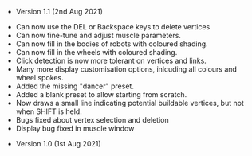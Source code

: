 
* Version 1.1 (2nd Aug 2021)

- Can now use the DEL or Backspace keys to delete vertices
- Can now fine-tune and adjust muscle parameters.
- Can now fill in the bodies of robots with coloured shading.
- Can now fill in the wheels with coloured shading.
- Click detection is now more tolerant on vertices and links.
- Many more display customisation options, inlcuding all colours and wheel spokes.
- Added the missing "dancer" preset.
- Added a blank preset to allow starting from scratch.
- Now draws a small line indicating potential buildable vertices, but not when SHIFT is held.
- Bugs fixed about vertex selection and deletion
- Display bug fixed in muscle window


* Version 1.0 (1st Aug 2021)

